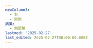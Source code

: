 ```yaml
---
newColumn3:
  - 右
  - 両側
病巣:
  - 側頭葉
lastmod: '2025-02-27'
last_edited: 2025-02-27T00:00:00.000Z
---
```



